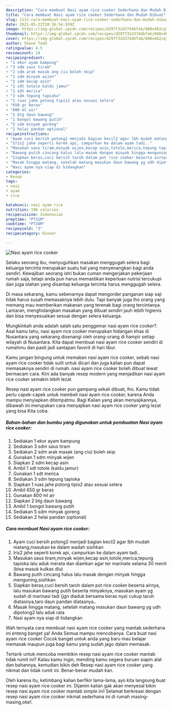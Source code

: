```yaml
---
description: "Cara membuat Nasi ayam rice cooker Sederhana dan Mudah Dibuat"
title: "Cara membuat Nasi ayam rice cooker Sederhana dan Mudah Dibuat"
slug: 1111-cara-membuat-nasi-ayam-rice-cooker-sederhana-dan-mudah-dibuat
date: 2021-05-22T20:36:54.939Z
image: https://img-global.cpcdn.com/recipes/d297f32d3744bfab/680x482cq70/nasi-ayam-rice-cooker-foto-resep-utama.jpg
thumbnail: https://img-global.cpcdn.com/recipes/d297f32d3744bfab/680x482cq70/nasi-ayam-rice-cooker-foto-resep-utama.jpg
cover: https://img-global.cpcdn.com/recipes/d297f32d3744bfab/680x482cq70/nasi-ayam-rice-cooker-foto-resep-utama.jpg
author: Shane Todd
ratingvalue: 4.5
reviewcount: 14
recipeingredient:
- "1 ekor ayam kampung"
- "3 sdm saus tiram"
- "2 sdm arak masak ang ciu boleh skip"
- "1 sdm minyak wijen"
- "2 sdm kecap asin"
- "1 sdt totole kaldu jamur"
- "1 sdt merica"
- "3 sdm tepung tapioka"
- "1 ruas jahe potong tipis2 atau sesuai selera"
- "650 gr beras"
- "800 ml air"
- "2 btg daun bawang"
- "1 bongol bawang putih"
- "5 sdm minyak goreng"
- "2 helai pandan optional"
recipeinstructions:
- "Ayam cuci bersih potong2 menjadi bagian kecil2 agar lbh mudah matang,masukan ke dalam wadah sisihkan"
- "Iris2 jahe seperti korek api, campurkan ke dalam ayam tadi.."
- "Masukan saus tiram,minyak wijen,kecap asin,totole,merica,tepung tapioka lalu aduk merata dan diamkan agar ter marinate selama 30 menit (bisa masuk kulkas dlu)"
- "Bawang putih cincang halus lalu masak dengan minyak hingga menguning,sisihkan"
- "Siapkan beras,cuci bersih taroh dalam pot rice cooker beserta airnya, lalu masukan bawang putih beserta minyaknya, masukan ayam yg sudah di marinasi tadi (jgn diaduk bersama beras nya) cukup taruh diatasnya,taro daun pandan diatasnya.."
- "Masak hingga matang, setelah matang masukan daun bawang yg udh dipotong2 lalu aduk rata"
- "Nasi ayam nya siap di hidangkan"
categories:
- Resep
tags:
- nasi
- ayam
- rice

katakunci: nasi ayam rice 
nutrition: 196 calories
recipecuisine: Indonesian
preptime: "PT31M"
cooktime: "PT34M"
recipeyield: "3"
recipecategory: Dinner

---
```



![Nasi ayam rice cooker](https://img-global.cpcdn.com/recipes/d297f32d3744bfab/680x482cq70/nasi-ayam-rice-cooker-foto-resep-utama.jpg)

Selaku seorang ibu, menyuguhkan masakan menggugah selera bagi keluarga tercinta merupakan suatu hal yang menyenangkan bagi anda sendiri. Kewajiban seorang istri bukan cuman mengerjakan pekerjaan rumah saja, tetapi anda pun harus memastikan keperluan nutrisi tercukupi dan juga olahan yang disantap keluarga tercinta harus menggugah selera.

Di masa  sekarang, kamu sebenarnya dapat mengorder panganan siap saji tidak harus susah memasaknya lebih dulu. Tapi banyak juga lho orang yang memang mau memberikan makanan yang terenak bagi orang tercintanya. Lantaran, menghidangkan masakan yang dibuat sendiri jauh lebih higienis dan bisa menyesuaikan sesuai dengan selera keluarga. 



Mungkinkah anda adalah salah satu penggemar nasi ayam rice cooker?. Asal kamu tahu, nasi ayam rice cooker merupakan hidangan khas di Nusantara yang sekarang disenangi oleh orang-orang di hampir setiap wilayah di Nusantara. Kita dapat membuat nasi ayam rice cooker sendiri di rumahmu dan pasti jadi santapan favorit di hari libur.

Kamu jangan bingung untuk memakan nasi ayam rice cooker, sebab nasi ayam rice cooker tidak sulit untuk dicari dan juga kalian pun dapat memasaknya sendiri di rumah. nasi ayam rice cooker boleh dibuat lewat bermacam cara. Kini ada banyak resep modern yang menjadikan nasi ayam rice cooker semakin lebih lezat.

Resep nasi ayam rice cooker pun gampang sekali dibuat, lho. Kamu tidak perlu capek-capek untuk membeli nasi ayam rice cooker, karena Anda mampu menyiapkan ditempatmu. Bagi Kalian yang akan menyajikannya, dibawah ini merupakan cara menyajikan nasi ayam rice cooker yang lezat yang bisa Kita coba.

<!--inarticleads1-->

##### Bahan-bahan dan bumbu yang digunakan untuk pembuatan Nasi ayam rice cooker:

1. Sediakan 1 ekor ayam kampung
1. Sediakan 3 sdm saus tiram
1. Sediakan 2 sdm arak masak (ang ciu) boleh skip
1. Gunakan 1 sdm minyak wijen
1. Siapkan 2 sdm kecap asin
1. Ambil 1 sdt totole (kaldu jamur)
1. Gunakan 1 sdt merica
1. Sediakan 3 sdm tepung tapioka
1. Siapkan 1 ruas jahe potong tipis2 atau sesuai selera
1. Ambil 650 gr beras
1. Gunakan 800 ml air
1. Siapkan 2 btg daun bawang
1. Ambil 1 bongol bawang putih
1. Sediakan 5 sdm minyak goreng
1. Sediakan 2 helai pandan (optional)




<!--inarticleads2-->

##### Cara membuat Nasi ayam rice cooker:

1. Ayam cuci bersih potong2 menjadi bagian kecil2 agar lbh mudah matang,masukan ke dalam wadah sisihkan
1. Iris2 jahe seperti korek api, campurkan ke dalam ayam tadi..
1. Masukan saus tiram,minyak wijen,kecap asin,totole,merica,tepung tapioka lalu aduk merata dan diamkan agar ter marinate selama 30 menit (bisa masuk kulkas dlu)
1. Bawang putih cincang halus lalu masak dengan minyak hingga menguning,sisihkan
1. Siapkan beras,cuci bersih taroh dalam pot rice cooker beserta airnya, lalu masukan bawang putih beserta minyaknya, masukan ayam yg sudah di marinasi tadi (jgn diaduk bersama beras nya) cukup taruh diatasnya,taro daun pandan diatasnya..
1. Masak hingga matang, setelah matang masukan daun bawang yg udh dipotong2 lalu aduk rata
1. Nasi ayam nya siap di hidangkan




Wah ternyata cara membuat nasi ayam rice cooker yang mantab sederhana ini enteng banget ya! Anda Semua mampu mencobanya. Cara buat nasi ayam rice cooker Cocok banget untuk anda yang baru mau belajar memasak maupun juga bagi kamu yang sudah jago dalam memasak.

Tertarik untuk mencoba membikin resep nasi ayam rice cooker mantab tidak rumit ini? Kalau kamu ingin, mending kamu segera buruan siapin alat dan bahannya, kemudian bikin deh Resep nasi ayam rice cooker yang nikmat dan tidak rumit ini. Benar-benar mudah kan. 

Oleh karena itu, ketimbang kalian berfikir lama-lama, ayo kita langsung buat resep nasi ayam rice cooker ini. Dijamin kalian gak akan menyesal bikin resep nasi ayam rice cooker mantab simple ini! Selamat berkreasi dengan resep nasi ayam rice cooker nikmat sederhana ini di rumah masing-masing,oke!.

